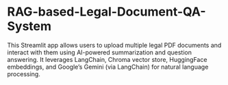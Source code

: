 # RAG-based-Legal-Document-QA-System
This Streamlit app allows users to upload multiple legal PDF documents and interact with them using AI-powered summarization and question answering. It leverages LangChain, Chroma vector store, HuggingFace embeddings, and Google’s Gemini (via LangChain) for natural language processing.
